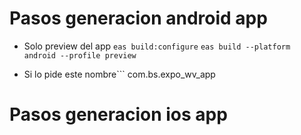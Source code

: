 # Pasos generacion android app

- Solo preview del app
```eas build:configure```
```eas build --platform android --profile preview```

- Si lo pide este nombre```
com.bs.expo_wv_app

# Pasos generacion ios app


